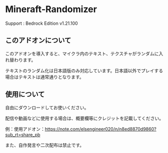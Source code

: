 # Mineraft-Randomizer
Support : Bedrock Edition v1.21.100

## このアドオンについて

このアドオンを導入すると、マイクラ内のテキスト、テクスチャがランダムに入れ替わります。

テキストのランダム化は日本語版のみ対応しています。日本語以外でプレイする場合はテキストは通常通りとなります。

## 使用について

自由にダウンロードしてお使いください。

配信や動画などに使用する場合は、概要欄等にクレジットを記載してください。

例：使用アドオン：https://note.com/elsengineer020/n/n8ed8870d9860?sub_rt=share_pb

また、自作発言や二次配布は禁止です。
